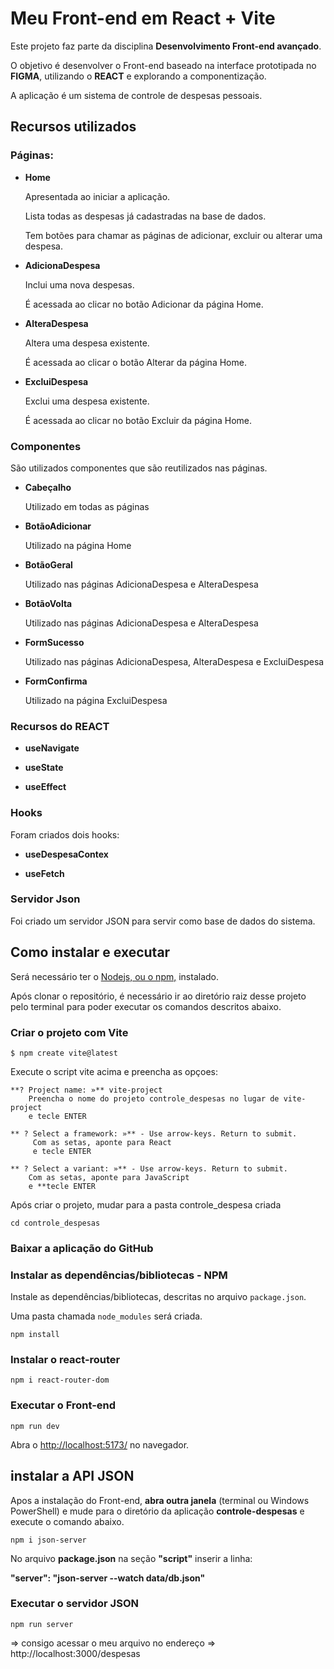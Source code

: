 # Meu Front-end em React + Vite

Este projeto faz parte da disciplina **Desenvolvimento Front-end avançado**.

O objetivo é desenvolver o Front-end baseado na  interface prototipada no **FIGMA**, 
utilizando o **REACT** e explorando a componentização.

A aplicação é um sistema de controle de despesas pessoais.

## Recursos utilizados

### Páginas:
    
- **Home** 

    Apresentada ao iniciar a aplicação.
    
    Lista todas as despesas já cadastradas na base de dados.
    
    Tem botões para chamar as páginas de adicionar, excluir ou alterar uma despesa.


- **AdicionaDespesa** 

    Inclui uma nova despesas. 
    
    É acessada ao clicar no botão Adicionar da página Home.

    
- **AlteraDespesa**

    Altera uma despesa existente.
    
    É acessada ao clicar o botão Alterar da página Home.

    
 - **ExcluiDespesa**

    Exclui uma despesa  existente.
  
    É acessada ao clicar no botão Excluir da página Home.

### Componentes

São utilizados componentes que são reutilizados nas páginas.


- **Cabeçalho** 

    Utilizado em todas as páginas


- **BotãoAdicionar** 

    Utilizado na página Home 
    

- **BotãoGeral** 

    Utilizado nas páginas AdicionaDespesa e AlteraDespesa


- **BotãoVolta** 

    Utilizado nas páginas AdicionaDespesa e AlteraDespesa


- **FormSucesso** 

    Utilizado nas páginas AdicionaDespesa,  AlteraDespesa e ExcluiDespesa


- **FormConfirma** 

    Utilizado na página ExcluiDespesa
    
### Recursos do REACT

- **useNavigate**


- **useState**


- **useEffect**

### Hooks
Foram criados dois hooks: 

- **useDespesaContex**
 

- **useFetch**


### Servidor Json

Foi criado um servidor JSON para servir como base de dados do sistema.

## Como instalar e executar

Será necessário ter o [Nodejs, ou o npm,](https://nodejs.org/en/download/) instalado. 

Após clonar o repositório, é necessário ir ao diretório raiz desse projeto pelo terminal 
para poder executar os comandos descritos abaixo.

### Criar o projeto com Vite

```
$ npm create vite@latest
```

Execute o script vite acima e preencha as opçoes:

```
**? Project name: »** vite-project
    Preencha o nome do projeto controle_despesas no lugar de vite-project
    e tecle ENTER
```

```
** ? Select a framework: »** - Use arrow-keys. Return to submit.
     Com as setas, aponte para React 
     e tecle ENTER
```

```
** ? Select a variant: »** - Use arrow-keys. Return to submit.
    Com as setas, aponte para JavaScript
    e **tecle ENTER       
```

Após criar o projeto, mudar para a pasta controle_despesa criada

```
cd controle_despesas
```

### Baixar a aplicação do GitHub


### Instalar as dependências/bibliotecas - NPM

Instale as dependências/bibliotecas, descritas no arquivo `package.json`.

Uma pasta chamada `node_modules` será criada.

```
npm install
```

### Instalar o react-router
```
npm i react-router-dom
```

### Executar o Front-end

```
npm run dev
```

Abra o [http://localhost:5173/](http://localhost:5173) no navegador.



## instalar a API JSON 

Apos a instalação do Front-end, **abra outra janela** (terminal ou Windows PowerShell) e
mude para o diretório da aplicação **controle-despesas** e execute o comando abaixo.

```
npm i json-server
```

No arquivo **package.json** na seção **"script"** inserir a linha:

**"server": "json-server --watch data/db.json"**

### Executar o servidor JSON

```
npm run server
```

=> consigo acessar o meu arquivo no endereço =>  http://localhost:3000/despesas






